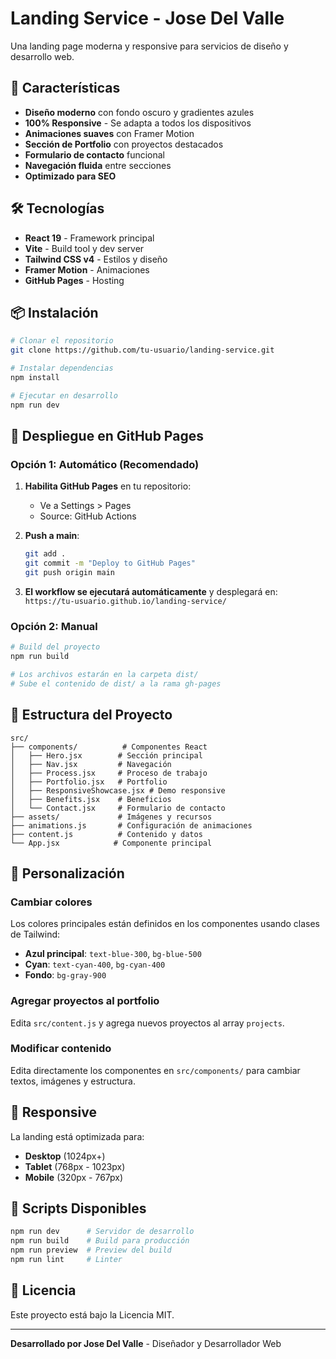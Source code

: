 # Landing Service - Jose Del Valle

Una landing page moderna y responsive para servicios de diseño y desarrollo web.

## 🚀 Características

- **Diseño moderno** con fondo oscuro y gradientes azules
- **100% Responsive** - Se adapta a todos los dispositivos
- **Animaciones suaves** con Framer Motion
- **Sección de Portfolio** con proyectos destacados
- **Formulario de contacto** funcional
- **Navegación fluida** entre secciones
- **Optimizado para SEO**

## 🛠️ Tecnologías

- **React 19** - Framework principal
- **Vite** - Build tool y dev server
- **Tailwind CSS v4** - Estilos y diseño
- **Framer Motion** - Animaciones
- **GitHub Pages** - Hosting

## 📦 Instalación

```bash
# Clonar el repositorio
git clone https://github.com/tu-usuario/landing-service.git

# Instalar dependencias
npm install

# Ejecutar en desarrollo
npm run dev
```

## 🚀 Despliegue en GitHub Pages

### Opción 1: Automático (Recomendado)

1. **Habilita GitHub Pages** en tu repositorio:
   - Ve a Settings > Pages
   - Source: GitHub Actions

2. **Push a main**:
   ```bash
   git add .
   git commit -m "Deploy to GitHub Pages"
   git push origin main
   ```

3. **El workflow se ejecutará automáticamente** y desplegará en:
   `https://tu-usuario.github.io/landing-service/`

### Opción 2: Manual

```bash
# Build del proyecto
npm run build

# Los archivos estarán en la carpeta dist/
# Sube el contenido de dist/ a la rama gh-pages
```

## 📁 Estructura del Proyecto

```
src/
├── components/          # Componentes React
│   ├── Hero.jsx        # Sección principal
│   ├── Nav.jsx         # Navegación
│   ├── Process.jsx     # Proceso de trabajo
│   ├── Portfolio.jsx   # Portfolio
│   ├── ResponsiveShowcase.jsx # Demo responsive
│   ├── Benefits.jsx    # Beneficios
│   └── Contact.jsx     # Formulario de contacto
├── assets/             # Imágenes y recursos
├── animations.js       # Configuración de animaciones
├── content.js          # Contenido y datos
└── App.jsx            # Componente principal
```

## 🎨 Personalización

### Cambiar colores
Los colores principales están definidos en los componentes usando clases de Tailwind:
- **Azul principal**: `text-blue-300`, `bg-blue-500`
- **Cyan**: `text-cyan-400`, `bg-cyan-400`
- **Fondo**: `bg-gray-900`

### Agregar proyectos al portfolio
Edita `src/content.js` y agrega nuevos proyectos al array `projects`.

### Modificar contenido
Edita directamente los componentes en `src/components/` para cambiar textos, imágenes y estructura.

## 📱 Responsive

La landing está optimizada para:
- **Desktop** (1024px+)
- **Tablet** (768px - 1023px)
- **Mobile** (320px - 767px)

## 🔧 Scripts Disponibles

```bash
npm run dev      # Servidor de desarrollo
npm run build    # Build para producción
npm run preview  # Preview del build
npm run lint     # Linter
```

## 📄 Licencia

Este proyecto está bajo la Licencia MIT.

---

**Desarrollado por Jose Del Valle** - Diseñador y Desarrollador Web